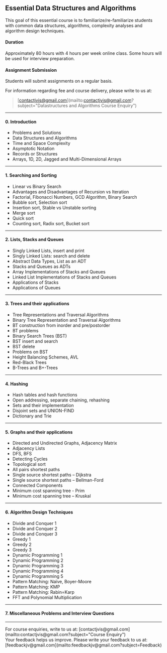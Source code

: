 ## Essential Data Structures and Algorithms

This goal of this essential course is to familiarize/re-familiarize students with common data structures, algorithms, complexity analyses and algorithm design techniques.

#### Duration
Approximately 80 hours with 4 hours per week online class.
Some hours will be used for interview preparation.

#### Assignment Submission
Students will submit assignments on a regular basis.

For information regarding fee and course delivery, please write to us at:<br>
> [contactjvis@gmail.com](mailto:contactjvis@gmail.com?subject="Datastructures and Algorithms Course Enquiry")<br>

<hr>

#### 0. Introduction
- Problems and Solutions
- Data Structures and Algorithms
- Time and Space Complexity
- Asymptotic Notation
- Records or Structures
- Arrays, 1D, 2D, Jagged and Multi-Dimensional Arrays

---
#### 1. Searching and Sorting
- Linear vs Binary Search
- Advantages and Disadvantages of Recursion vs Iteration
- Factorial, Fibonacci Numbers, GCD Algorithm, Binary Search
- Bubble sort, Selection sort
- Insertion sort, Stable vs Unstable sorting
- Merge sort
- Quick sort
- Counting sort, Radix sort, Bucket sort

---
#### 2. Lists, Stacks and Queues
- Singly Linked Lists, insert and print
- Singly Linked Lists: search and delete
- Abstract Data Types, List as an ADT
- Stacks and Queues as ADTs
- Array Implementations of Stacks and Queues
- Linked List Implementations of Stacks and Queues
- Applications of Stacks
- Applications of Queues

---
#### 3. Trees and their applications
- Tree Representations and Traversal Algorithms
- Binary Tree Representation and Traversal Algorithms
- BT construction from inorder and pre/postorder
- BT problems
- Binary Search Trees (BST)
- BST insert and search
- BST delete
- Problems on BST
- Height Balancing Schemes, AVL 
- Red-Black Trees
- B-Trees and B+-Trees

---
#### 4. Hashing
- Hash tables and hash functions
- Open addressing, separate chaining, rehashing
- Sets and their implementation
- Disjoint sets and UNION-FIND
- Dictionary and Trie

---
#### 5. Graphs and their applications
- Directed and Undirected Graphs, Adjacency Matrix
- Adjacency Lists
- DFS, BFS 
- Detecting Cycles
- Topological sort
- All pairs shortest paths
- Single source shortest paths – Dijkstra
- Single source shortest paths – Bellman-Ford
- Connected Components
- Minimum cost spanning tree - Prim
- Minimum cost spanning tree – Kruskal

---
#### 6. Algorithm Design Techniques
- Divide and Conquer 1
- Divide and Conquer 2
- Divide and Conquer 3
- Greedy 1
- Greedy 2
- Greedy 3
- Dynamic Programming 1
- Dynamic Programming 2
- Dynamic Programming 3
- Dynamic Programming 4
- Dynamic Programming 5
- Pattern Matching: Naïve, Boyer-Moore
- Pattern Matching: KMP
- Pattern Matching: Rabin=Karp
- FFT and Polynomial Multiplication

---
#### 7. Miscellaneous Problems and Interview Questions

<hr>
For course enquiries, write to us at: [contactjvis@gmail.com](mailto:contactjvis@gmail.com?subject="Course Enquiry")<br>
Your feedback helps us improve. Please write your feedback to us at: [feedbackjv@gmail.com](mailto:feedbackjv@gmail.com?subject=Feedback)
